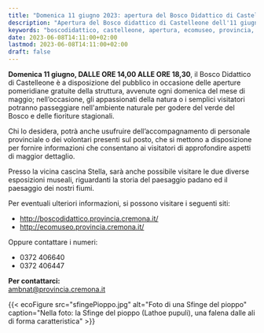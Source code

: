 ```yaml
---
title: "Domenica 11 giugno 2023: apertura del Bosco Didattico di Castelleone"
description: "Apertura del Bosco didattico di Castelleone dell'11 giugno 2023"
keywords: "boscodidattico, castelleone, apertura, ecomuseo, provincia, cremona, ambiente"
date: 2023-06-08T14:11:00+02:00
lastmod: 2023-06-08T14:11:00+02:00
draft: false
---
```

**Domenica 11 giugno, DALLE ORE 14,00 ALLE ORE 18,30**, il Bosco Didattico di Castelleone è a disposizione del pubblico in occasione delle aperture pomeridiane gratuite della struttura,  avvenute ogni domenica del mese di maggio; nell’occasione, gli appassionati della natura o i semplici visitatori potranno passeggiare nell'ambiente naturale per godere del verde del Bosco e delle fioriture stagionali.

Chi lo desidera, potrà anche usufruire dell’accompagnamento di personale provinciale o dei volontari presenti sul posto, che si mettono a disposizione per fornire informazioni che consentano ai visitatori di approfondire aspetti di maggior dettaglio.

Presso la vicina cascina Stella, sarà anche possibile visitare le due diverse esposizioni museali, riguardanti la storia del paesaggio padano ed il paesaggio dei nostri fiumi.

Per eventuali ulteriori informazioni, si possono visitare i seguenti siti:

- http://boscodidattico.provincia.cremona.it/
- http://ecomuseo.provincia.cremona.it/

Oppure contattare i numeri: 

- 0372 406640
- 0372 406447

**Per contattarci:**  
[ambnat@provincia.cremona.it](mailto:ambnat@provincia.cremona.it)

{{< ecoFigure src="sfingePioppo.jpg" alt="Foto di una Sfinge del pioppo" caption="Nella foto: la Sfinge del pioppo (Lathoe pupuli), una falena dalle ali di forma caratteristica" >}}
